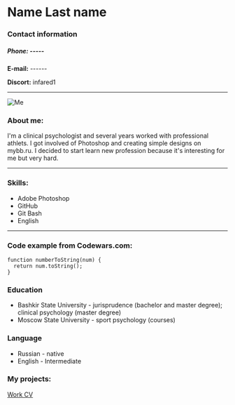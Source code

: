 # **Name Last name**
### Contact information
##### **Phone:** -----
**E-mail:** ------

**Discort:** infared1

*********

![Me](https://magazine.fortevillageresort.com/wp-content/uploads/2022/01/tennis-1024x683.jpg)
### About me:

I'm a clinical psychologist and several years worked with professional athlets. I got involved of Photoshop and creating simple designs on mybb.ru.
I decided to start learn new profession because it's interesting for me but very hard. 

****

### Skills:
+ Adobe Photoshop
+ GitHub
+ Git Bash
+ English

****

### Code example from Codewars.com:
```
function numberToString(num) {
  return num.toString();
}
```
### Education
+ Bashkir State University - jurisprudence (bachelor and master degree); clinical psychology (master degree)
+ Moscow State University - sport psychology (courses)
### Language
* Russian - native
* English - Intermediate
### My projects:
[Work CV](https://Infared1.github.io/rsschool-cv/cv "CV")



